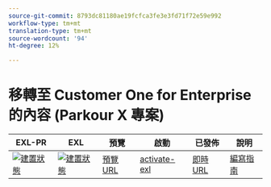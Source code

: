 ```yaml
---
source-git-commit: 8793dc81180ae19fcfca3fe3e3fd71f72e59e992
workflow-type: tm+mt
translation-type: tm+mt
source-wordcount: '94'
ht-degree: 12%

---
```

# 移轉至 Customer One for Enterprise 的內容 (Parkour X 專案)

| EXL-PR | EXL | 預覽 | 啟動 | 已發佈 | 說明 |
|--- |--- |--- |--- |--- |--- |
| [![建置狀態](https://docs.ci.corp.adobe.com/view/exl-pr/job/customer-one.en_pr-exl/badge/icon)](https://docs.ci.corp.adobe.com/view/exl-pr/job/customer-one.en_pr-exl/lastBuild/) | [![建置狀態](https://docs.ci.corp.adobe.com/view/exl-pr/job/customer-one.en_exl/lastBuild/badge/icon)](https://docs.ci.corp.adobe.com/view/exl-pr/job/customer-one.en_exl/lastBuild/lastBuild) | [預覽URL](https://experienceleague.corp.adobe.com/docs/customer-one/using/home.html?lang=en) | [activate-exl](https://docs.ci.corp.adobe.com/job/activate-exl/build/) | [即時URL](https://experienceleague.adobe.com/docs/customer-one/using/home.html?lang=en) | [編寫指南](https://experienceleague.adobe.com/docs/authoring-guide-exl/using/home.html?lang=en) |
